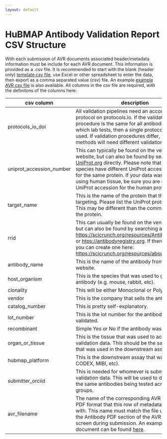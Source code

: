 ```yaml
---
layout: default
---
```

# HuBMAP Antibody Validation Report CSV Structure
With each submission of AVR documents associated header/metadata information must be include for each AVR document. This information is provided as a .csv file.  It is recommended to start with the blank (header only) [template csv file](/avr/avr-template.csv), use Excel or other spreadsheet to enter the data, then export as a comma separated value (csv) file.  An example [example AVR csv file](/avr/example-avrs.csv) is also available. All columns in the csv file are required, with the definitons of the columns here:


| csv column               | description                                                                    |
|--------------------------|--------------------------------------------------------------------------------|
| protocols_io_doi         | All validation pipelines need an accompanying protocol on protocols.io. If the validation procedure is the same for all antibodies your which lab tests, then a single protocol can be used. If validation procedures differ, then different methods will need different validation protocols. |
| uniprot_accession_number | This can typically be found on the vendor’s website, but can also be found by searching <a href="https://www.uniprot.org" target="_blank">UniProt.org</a> directly. Please note that different species have different UniProt accession numbers for the same protein. If your data was acquired using human tissue, be sure you are choosing the UniProt accession for the human protein. |
| target_name              | This is the name of the protein that the antibody is targeting. Please list the UniProt protein name. This may be different than the common name for the protein. |
| rrid                     | This can usually be found on the vendor’s website, but can also be found by searching at <a href="https://scicrunch.org/resources/Antibodies/search" target="_blank">https://scicrunch.org/resources/Antibodies/search</a> or <a href="https://antibodyregistry.org" target="_blank">htps://antibodyregistry.org</a>. If there is no RRID, you can create one here: <a href="https://scicrunch.org/resources/about/resource" target="_blank">https://scicrunch.org/resources/about/resource</a>. |
| antibody_name            | This is the name of the antibody from the vendor’s website. |
| host_organism            | This is the species that was used to generate the antibody (e.g. mouse, rabbit, etc). |
| clonality                | This will be either Monoclonal or Polyclonal. |
| vendor                   | This is the company that sells the antibody. |
| catalog_number           | This is pretty self-explanatory. |
| lot_number               | This is the lot number for the antibody that was validated. |
| recombinant              | Simple Yes or No if the antibody was recombinant. |
| organ_or_tissue          | This is the tissue that was used to acquire the validation data. This should be the same tissue that was used in the downstream assay. |
| hubmap_platform          | This is the downstream assay that was used (e.g. CODEX, MIBI, etc). |
| submitter_orciid         | This is needed for whomever is submitting the validation data. This will be used to differentiate the same antibodies being tested across different groups. |
| avr_filename             | The name of the corresponding AVR document in PDF format that this row of metadata is associated with.  This name must match the file uploaded in the Antibody PDF section of the AVR upload screen during submission. An example AVR document can be found <a href="/avr/example-avr.pdf" target="_blank">here</a>. |